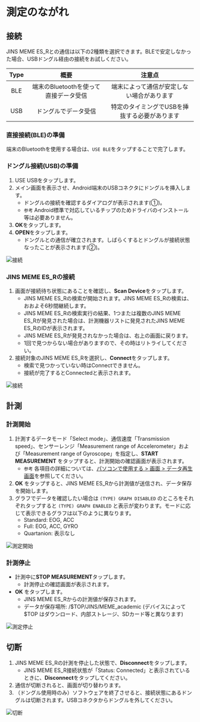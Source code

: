 # 測定のながれ

## 接続

JINS MEME ES_Rとの通信は以下の2種類を選択できます。BLEで安定しなかった場合、USBドングル経由の接続をお試しください。

| Type | 概要 | 注意点 |
|:---:|:---:|:---:|
| BLE | 端末のBluetoothを使って直接データ受信 | 端末によって通信が安定しない場合があります |
| USB | ドングルでデータ受信 | 特定のタイミングでUSBを挿抜する必要があります |

### 直接接続(BLE)の準備

端末のBluetoothを使用する場合は、`USE BLE`をタップすることで完了します。

### ドングル接続(USB)の準備

1. USE USBをタップします。
2. メイン画面を表示させ、Android端末のUSBコネクタにドングルを挿入します。
    - ドングルの接続を確認するダイアログが表示されます(①)。
    - `参考` Android標準で対応しているチップのためドライバのインストール等は必要ありません。  
3. **OK**をタップします。
4. **OPEN**をタップします。
    - ドングルとの通信が確立されます。しばらくするとドングルが接続状態なったことが表示されます(②)。

![接続](/images/android_setting1.png)

### JINS MEME ES_Rの接続

1. 画面が接続待ち状態にあることを確認し、**Scan Device**をタップします。
    - JINS MEME ES_Rの検索が開始されます。JINS MEME ES_Rの検索は、おおよそ6秒間継続します。  
    - JINS MEME ES_Rの検索実行の結果、1つまたは複数のJINS MEME ES_Rが発見された場合は、計測機器リストに発見されたJINS MEME ES_RのIDが表示されます。  
    - JINS MEME ES_Rが発見されなかった場合は、右上の画面に戻ります。
    - 1回で見つからない場合がありますので、その時はリトライしてください。
2. 接続対象のJINS MEME ES_Rを選択し、**Connect**をタップします。  
    - 検索で見つかっていない時はConnectできません。
    - 接続が完了するとConnectedと表示されます。

![接続](/images/android_setting2.png)


## 計測

### 計測開始

1. 計測するデータモード「Select mode」、通信速度「Transmission speed」、センサーレンジ「Measurement range of Accelerometer」および「Measurement range of Gyroscope」を指定し、**START MEASUREMENT** をタップすると、計測開始の確認画面が表示されます。
    - `参考` 各項目の詳細については、[パソコンで使用する > 画面 > データ再生画面](../with-pc/windows.html)を参照してください。
1. **OK** をタップすると、JINS MEME ES_Rから計測値が送信され、データ保存を開始します。
1. グラフでデータを確認したい場合は `(TYPE) GRAPH DISABLED` のところをそれぞれタップすると `(TYPE) GRAPH ENABLED` と表示が変わります。モードに応じて表示できるグラフは以下のように異なります。
    - Standard: EOG, ACC
    - Full: EOG, ACC, GYRO
    - Quartanion: 表示なし

![測定開始](/images/android_setting3.png)

### 計測停止

- 計測中に**STOP MEASUREMENT**タップします。  
    - 計測停止の確認画面が表示されます。  
- **OK** をタップします。  
    - JINS MEME ES_Rからの計測値が保存されます。
    - データが保存場所: /$TOP/JINS/MEME_academic (デバイスによって $TOP はダウンロード、内部ストレージ、SDカード等と異なります)

![測定停止](/images/android_setting4.png)


## 切断

1. JINS MEME ES_Rの計測を停止した状態で、**Disconnect**をタップします。  
    - JINS MEME ES_R接続状態が「Status: Connected」と表示されているときに、**Disconnect**をタップしてください。
2. 通信が切断されると、画面が切り替わります。
3. （ドングル使用時のみ）ソフトウェアを終了させると、接続状態にあるドングルは切断されます。USBコネクタからドングルを外してください。

![切断](/images/android_setting5.png)
